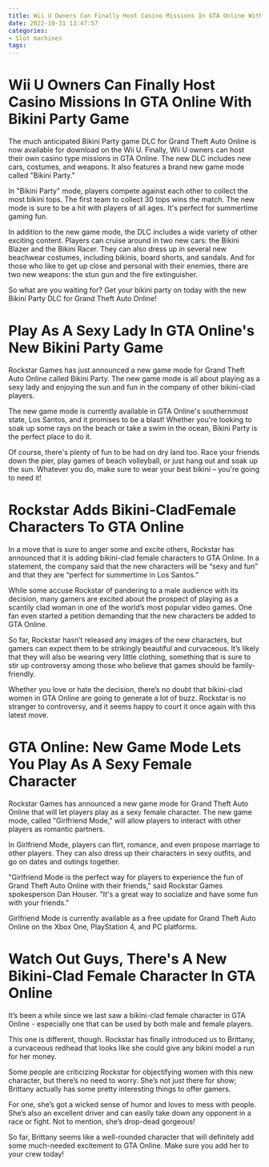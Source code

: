 ```yaml
---
title: Wii U Owners Can Finally Host Casino Missions In GTA Online With Bikini Party Game
date: 2022-10-31 13:47:57
categories:
- Slot machines
tags:
---
```



#  Wii U Owners Can Finally Host Casino Missions In GTA Online With Bikini Party Game

The much anticipated Bikini Party game DLC for Grand Theft Auto Online is now available for download on the Wii U. Finally, Wii U owners can host their own casino type missions in GTA Online. The new DLC includes new cars, costumes, and weapons. It also features a brand new game mode called "Bikini Party."

In "Bikini Party" mode, players compete against each other to collect the most bikini tops. The first team to collect 30 tops wins the match. The new mode is sure to be a hit with players of all ages. It's perfect for summertime gaming fun.

In addition to the new game mode, the DLC includes a wide variety of other exciting content. Players can cruise around in two new cars: the Bikini Blazer and the Bikini Racer. They can also dress up in several new beachwear costumes, including bikinis, board shorts, and sandals. And for those who like to get up close and personal with their enemies, there are two new weapons: the stun gun and the fire extinguisher.

So what are you waiting for? Get your bikini party on today with the new Bikini Party DLC for Grand Theft Auto Online!

#  Play As A Sexy Lady In GTA Online's New Bikini Party Game

Rockstar Games has just announced a new game mode for Grand Theft Auto Online called Bikini Party. The new game mode is all about playing as a sexy lady and enjoying the sun and fun in the company of other bikini-clad players.

The new game mode is currently available in GTA Online's southernmost state, Los Santos, and it promises to be a blast! Whether you're looking to soak up some rays on the beach or take a swim in the ocean, Bikini Party is the perfect place to do it.

Of course, there's plenty of fun to be had on dry land too. Race your friends down the pier, play games of beach volleyball, or just hang out and soak up the sun. Whatever you do, make sure to wear your best bikini – you're going to need it!

#  Rockstar Adds Bikini-CladFemale Characters To GTA Online

In a move that is sure to anger some and excite others, Rockstar has announced that it is adding bikini-clad female characters to GTA Online. In a statement, the company said that the new characters will be “sexy and fun” and that they are “perfect for summertime in Los Santos.”

While some accuse Rockstar of pandering to a male audience with its decision, many gamers are excited about the prospect of playing as a scantily clad woman in one of the world’s most popular video games. One fan even started a petition demanding that the new characters be added to GTA Online.

So far, Rockstar hasn’t released any images of the new characters, but gamers can expect them to be strikingly beautiful and curvaceous. It’s likely that they will also be wearing very little clothing, something that is sure to stir up controversy among those who believe that games should be family-friendly.

Whether you love or hate the decision, there’s no doubt that bikini-clad women in GTA Online are going to generate a lot of buzz. Rockstar is no stranger to controversy, and it seems happy to court it once again with this latest move.

#  GTA Online: New Game Mode Lets You Play As A Sexy Female Character

Rockstar Games has announced a new game mode for Grand Theft Auto Online that will let players play as a sexy female character. The new game mode, called "Girlfriend Mode," will allow players to interact with other players as romantic partners.

In Girlfriend Mode, players can flirt, romance, and even propose marriage to other players. They can also dress up their characters in sexy outfits, and go on dates and outings together.

"Girlfriend Mode is the perfect way for players to experience the fun of Grand Theft Auto Online with their friends," said Rockstar Games spokesperson Dan Houser. "It's a great way to socialize and have some fun with your friends."

Girlfriend Mode is currently available as a free update for Grand Theft Auto Online on the Xbox One, PlayStation 4, and PC platforms.

#  Watch Out Guys, There's A New Bikini-Clad Female Character In GTA Online

It’s been a while since we last saw a bikini-clad female character in GTA Online - especially one that can be used by both male and female players.

This one is different, though. Rockstar has finally introduced us to Brittany, a curvaceous redhead that looks like she could give any bikini model a run for her money.

Some people are criticizing Rockstar for objectifying women with this new character, but there’s no need to worry. She’s not just there for show; Brittany actually has some pretty interesting things to offer gamers.

For one, she’s got a wicked sense of humor and loves to mess with people. She’s also an excellent driver and can easily take down any opponent in a race or fight. Not to mention, she’s drop-dead gorgeous!

So far, Brittany seems like a well-rounded character that will definitely add some much-needed excitement to GTA Online. Make sure you add her to your crew today!